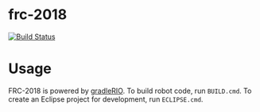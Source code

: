 # frc-2018

[![Build Status](https://travis-ci.org/chopshop-166/frc-2018.svg?branch=master)](https://travis-ci.org/chopshop-166/frc-2018)

# Usage

FRC-2018 is powered by [gradleRIO](http://github.com/Open-RIO/GradleRIO).
To build robot code, run `BUILD.cmd`.
To create an Eclipse project for development, run `ECLIPSE.cmd`.

